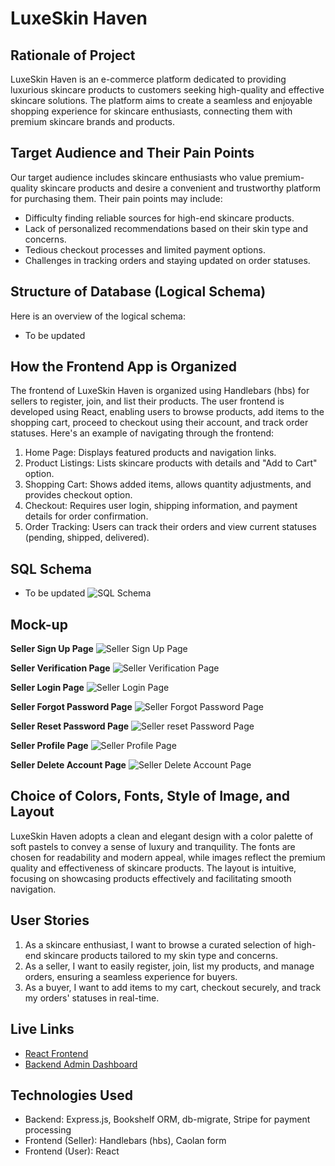 # LuxeSkin Haven

## Rationale of Project
LuxeSkin Haven is an e-commerce platform dedicated to providing luxurious skincare products to customers seeking high-quality and effective skincare solutions. The platform aims to create a seamless and enjoyable shopping experience for skincare enthusiasts, connecting them with premium skincare brands and products.

## Target Audience and Their Pain Points
Our target audience includes skincare enthusiasts who value premium-quality skincare products and desire a convenient and trustworthy platform for purchasing them. Their pain points may include:
- Difficulty finding reliable sources for high-end skincare products.
- Lack of personalized recommendations based on their skin type and concerns.
- Tedious checkout processes and limited payment options.
- Challenges in tracking orders and staying updated on order statuses.

## Structure of Database (Logical Schema)
Here is an overview of the logical schema:
- To be updated

## How the Frontend App is Organized
The frontend of LuxeSkin Haven is organized using Handlebars (hbs) for sellers to register, join, and list their products. The user frontend is developed using React, enabling users to browse products, add items to the shopping cart, proceed to checkout using their account, and track order statuses. Here's an example of navigating through the frontend:
1. Home Page: Displays featured products and navigation links.
2. Product Listings: Lists skincare products with details and "Add to Cart" option.
3. Shopping Cart: Shows added items, allows quantity adjustments, and provides checkout option.
4. Checkout: Requires user login, shipping information, and payment details for order confirmation.
5. Order Tracking: Users can track their orders and view current statuses (pending, shipped, delivered).

## SQL Schema
- To be updated
![SQL Schema](./frontend/src/assets/images/readme/sql-schema.png)

## Mock-up
**Seller Sign Up Page**
![Seller Sign Up Page](./frontend/src/assets/images/readme/seller-signup-page.png)

**Seller Verification Page**
![Seller Verification Page](./frontend/src/assets/images/readme/seller-verification-page.png)

**Seller Login Page**
![Seller Login Page](./frontend/src/assets/images/readme/seller-login-page.png)

**Seller Forgot Password Page**
![Seller Forgot Password Page](./frontend/src/assets/images/readme/seller-forgot-password-page.png)

**Seller Reset Password Page**
![Seller reset Password Page](./frontend/src/assets/images/readme/seller-reset-password-page.png)

**Seller Profile Page**
![Seller Profile Page](./frontend/src/assets/images/readme/seller-profile-page.png)

**Seller Delete Account Page**
![Seller Delete Account Page](./frontend/src/assets/images/readme/seller-delete-account-page.png)


## Choice of Colors, Fonts, Style of Image, and Layout
LuxeSkin Haven adopts a clean and elegant design with a color palette of soft pastels to convey a sense of luxury and tranquility. The fonts are chosen for readability and modern appeal, while images reflect the premium quality and effectiveness of skincare products. The layout is intuitive, focusing on showcasing products effectively and facilitating smooth navigation.

## User Stories
1. As a skincare enthusiast, I want to browse a curated selection of high-end skincare products tailored to my skin type and concerns.
2. As a seller, I want to easily register, join, list my products, and manage orders, ensuring a seamless experience for buyers.
3. As a buyer, I want to add items to my cart, checkout securely, and track my orders' statuses in real-time.

## Live Links
- [React Frontend](link-to-react-frontend)
- [Backend Admin Dashboard](link-to-backend-admin)

## Technologies Used
- Backend: Express.js, Bookshelf ORM, db-migrate, Stripe for payment processing
- Frontend (Seller): Handlebars (hbs), Caolan form
- Frontend (User): React